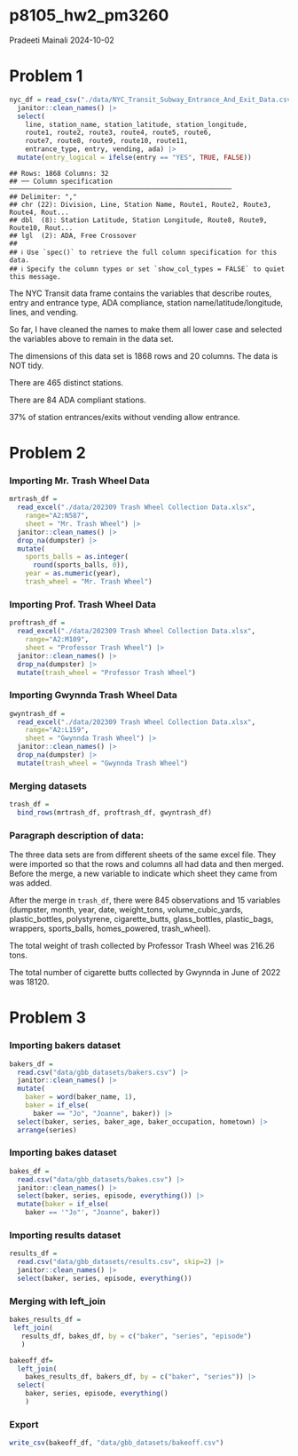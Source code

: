 p8105_hw2_pm3260
================
Pradeeti Mainali
2024-10-02

# Problem 1

``` r
nyc_df = read_csv("./data/NYC_Transit_Subway_Entrance_And_Exit_Data.csv") |>
  janitor::clean_names() |>
  select(
    line, station_name, station_latitude, station_longitude,
    route1, route2, route3, route4, route5, route6, 
    route7, route8, route9, route10, route11, 
    entrance_type, entry, vending, ada) |>
  mutate(entry_logical = ifelse(entry == "YES", TRUE, FALSE))
```

    ## Rows: 1868 Columns: 32
    ## ── Column specification ────────────────────────────────────────────────────────
    ## Delimiter: ","
    ## chr (22): Division, Line, Station Name, Route1, Route2, Route3, Route4, Rout...
    ## dbl  (8): Station Latitude, Station Longitude, Route8, Route9, Route10, Rout...
    ## lgl  (2): ADA, Free Crossover
    ## 
    ## ℹ Use `spec()` to retrieve the full column specification for this data.
    ## ℹ Specify the column types or set `show_col_types = FALSE` to quiet this message.

The NYC Transit data frame contains the variables that describe routes,
entry and entrance type, ADA compliance, station
name/latitude/longitude, lines, and vending.

So far, I have cleaned the names to make them all lower case and
selected the variables above to remain in the data set.

The dimensions of this data set is 1868 rows and 20 columns. The data is
NOT tidy.

There are 465 distinct stations.

There are 84 ADA compliant stations.

37% of station entrances/exits without vending allow entrance.

# Problem 2

### Importing Mr. Trash Wheel Data

``` r
mrtrash_df = 
  read_excel("./data/202309 Trash Wheel Collection Data.xlsx", 
    range="A2:N587", 
    sheet = "Mr. Trash Wheel") |>
  janitor::clean_names() |>
  drop_na(dumpster) |>
  mutate(
    sports_balls = as.integer(
      round(sports_balls, 0)),
    year = as.numeric(year),
    trash_wheel = "Mr. Trash Wheel")
```

### Importing Prof. Trash Wheel Data

``` r
proftrash_df = 
  read_excel("./data/202309 Trash Wheel Collection Data.xlsx", 
    range="A2:M109", 
    sheet = "Professor Trash Wheel") |>
  janitor::clean_names() |>
  drop_na(dumpster) |>
  mutate(trash_wheel = "Professor Trash Wheel")
```

### Importing Gwynnda Trash Wheel Data

``` r
gwyntrash_df = 
  read_excel("./data/202309 Trash Wheel Collection Data.xlsx", 
    range="A2:L159", 
    sheet = "Gwynnda Trash Wheel") |>
  janitor::clean_names() |>
  drop_na(dumpster) |>
  mutate(trash_wheel = "Gwynnda Trash Wheel")
```

### Merging datasets

``` r
trash_df =
  bind_rows(mrtrash_df, proftrash_df, gwyntrash_df)
```

### Paragraph description of data:

The three data sets are from different sheets of the same excel file.
They were imported so that the rows and columns all had data and then
merged. Before the merge, a new variable to indicate which sheet they
came from was added.

After the merge in `trash_df`, there were 845 observations and 15
variables (dumpster, month, year, date, weight_tons, volume_cubic_yards,
plastic_bottles, polystyrene, cigarette_butts, glass_bottles,
plastic_bags, wrappers, sports_balls, homes_powered, trash_wheel).

The total weight of trash collected by Professor Trash Wheel was 216.26
tons.

The total number of cigarette butts collected by Gwynnda in June of 2022
was 18120.

# Problem 3

### Importing bakers dataset

``` r
bakers_df = 
  read.csv("data/gbb_datasets/bakers.csv") |>
  janitor::clean_names() |>
  mutate(
    baker = word(baker_name, 1),
    baker = if_else(
      baker == "Jo", "Joanne", baker)) |>
  select(baker, series, baker_age, baker_occupation, hometown) |>
  arrange(series)
```

### Importing bakes dataset

``` r
bakes_df = 
  read.csv("data/gbb_datasets/bakes.csv") |>
  janitor::clean_names() |>
  select(baker, series, episode, everything()) |>
  mutate(baker = if_else(
    baker == '"Jo"', "Joanne", baker))
```

### Importing results dataset

``` r
results_df = 
  read.csv("data/gbb_datasets/results.csv", skip=2) |>
  janitor::clean_names() |>
  select(baker, series, episode, everything())
```

### Merging with left_join

``` r
bakes_results_df = 
 left_join(
   results_df, bakes_df, by = c("baker", "series", "episode")
   )

bakeoff_df=
  left_join(
    bakes_results_df, bakers_df, by = c("baker", "series")) |>
  select(
    baker, series, episode, everything()
    )
```

### Export

``` r
write_csv(bakeoff_df, "data/gbb_datasets/bakeoff.csv")
```
